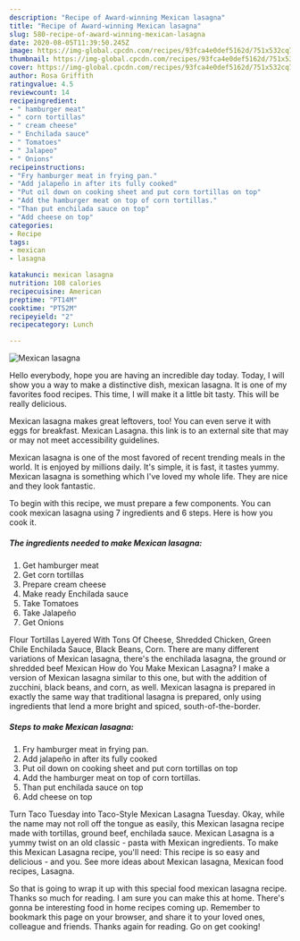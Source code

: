 ```yaml
---
description: "Recipe of Award-winning Mexican lasagna"
title: "Recipe of Award-winning Mexican lasagna"
slug: 580-recipe-of-award-winning-mexican-lasagna
date: 2020-08-05T11:39:50.245Z
image: https://img-global.cpcdn.com/recipes/93fca4e0def5162d/751x532cq70/mexican-lasagna-recipe-main-photo.jpg
thumbnail: https://img-global.cpcdn.com/recipes/93fca4e0def5162d/751x532cq70/mexican-lasagna-recipe-main-photo.jpg
cover: https://img-global.cpcdn.com/recipes/93fca4e0def5162d/751x532cq70/mexican-lasagna-recipe-main-photo.jpg
author: Rosa Griffith
ratingvalue: 4.5
reviewcount: 14
recipeingredient:
- " hamburger meat"
- " corn tortillas"
- " cream cheese"
- " Enchilada sauce"
- " Tomatoes"
- " Jalapeo"
- " Onions"
recipeinstructions:
- "Fry hamburger meat in frying pan."
- "Add jalapeño in after its fully cooked"
- "Put oil down on cooking sheet and put corn tortillas on top"
- "Add the hamburger meat on top of corn tortillas."
- "Than put enchilada sauce on top"
- "Add cheese on top"
categories:
- Recipe
tags:
- mexican
- lasagna

katakunci: mexican lasagna 
nutrition: 108 calories
recipecuisine: American
preptime: "PT14M"
cooktime: "PT52M"
recipeyield: "2"
recipecategory: Lunch

---
```



![Mexican lasagna](https://img-global.cpcdn.com/recipes/93fca4e0def5162d/751x532cq70/mexican-lasagna-recipe-main-photo.jpg)

Hello everybody, hope you are having an incredible day today. Today, I will show you a way to make a distinctive dish, mexican lasagna. It is one of my favorites food recipes. This time, I will make it a little bit tasty. This will be really delicious.

Mexican lasagna makes great leftovers, too! You can even serve it with eggs for breakfast. Mexican Lasagna. this link is to an external site that may or may not meet accessibility guidelines.

Mexican lasagna is one of the most favored of recent trending meals in the world. It is enjoyed by millions daily. It's simple, it is fast, it tastes yummy. Mexican lasagna is something which I've loved my whole life. They are nice and they look fantastic.


To begin with this recipe, we must prepare a few components. You can cook mexican lasagna using 7 ingredients and 6 steps. Here is how you cook it.

<!--inarticleads1-->

##### The ingredients needed to make Mexican lasagna:

1. Get  hamburger meat
1. Get  corn tortillas
1. Prepare  cream cheese
1. Make ready  Enchilada sauce
1. Take  Tomatoes
1. Take  Jalapeño
1. Get  Onions


Flour Tortillas Layered With Tons Of Cheese, Shredded Chicken, Green Chile Enchilada Sauce, Black Beans, Corn. There are many different variations of Mexican lasagna, there&#39;s the enchilada lasagna, the ground or shredded beef Mexican How do You Make Mexican Lasagna? I make a version of Mexican lasagna similar to this one, but with the addition of zucchini, black beans, and corn, as well. Mexican lasagna is prepared in exactly the same way that traditional lasagna is prepared, only using ingredients that lend a more bright and spiced, south-of-the-border. 

<!--inarticleads2-->

##### Steps to make Mexican lasagna:

1. Fry hamburger meat in frying pan.
1. Add jalapeño in after its fully cooked
1. Put oil down on cooking sheet and put corn tortillas on top
1. Add the hamburger meat on top of corn tortillas.
1. Than put enchilada sauce on top
1. Add cheese on top


Turn Taco Tuesday into Taco-Style Mexican Lasagna Tuesday. Okay, while the name may not roll off the tongue as easily, this Mexican lasagna recipe made with tortillas, ground beef, enchilada sauce. Mexican Lasagna is a yummy twist on an old classic - pasta with Mexican ingredients. To make this Mexican Lasagna recipe, you&#39;ll need: This recipe is so easy and delicious - and you. See more ideas about Mexican lasagna, Mexican food recipes, Lasagna. 

So that is going to wrap it up with this special food mexican lasagna recipe. Thanks so much for reading. I am sure you can make this at home. There's gonna be interesting food in home recipes coming up. Remember to bookmark this page on your browser, and share it to your loved ones, colleague and friends. Thanks again for reading. Go on get cooking!
